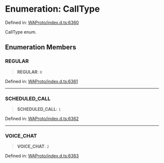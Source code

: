 # Enumeration: CallType

Defined in: [WAProto/index.d.ts:6360](https://github.com/Fokusdotid/Baileys/blob/eb819228f591f9a29a091aefc3a8c91a38d77089/WAProto/index.d.ts#L6360)

CallType enum.

## Enumeration Members

### REGULAR

> **REGULAR**: `0`

Defined in: [WAProto/index.d.ts:6361](https://github.com/Fokusdotid/Baileys/blob/eb819228f591f9a29a091aefc3a8c91a38d77089/WAProto/index.d.ts#L6361)

***

### SCHEDULED\_CALL

> **SCHEDULED\_CALL**: `1`

Defined in: [WAProto/index.d.ts:6362](https://github.com/Fokusdotid/Baileys/blob/eb819228f591f9a29a091aefc3a8c91a38d77089/WAProto/index.d.ts#L6362)

***

### VOICE\_CHAT

> **VOICE\_CHAT**: `2`

Defined in: [WAProto/index.d.ts:6363](https://github.com/Fokusdotid/Baileys/blob/eb819228f591f9a29a091aefc3a8c91a38d77089/WAProto/index.d.ts#L6363)
